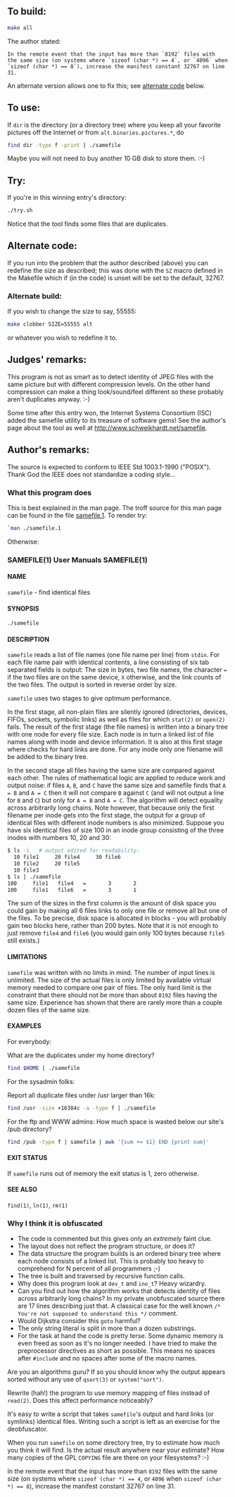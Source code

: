 ## To build:

```sh
make all
```

The author stated:

```
In the remote event that the input has more than `8192` files with
the same size (on systems where `sizeof (char *) == 4`, or `4096` when
`sizeof (char *) == 8`), increase the manifest constant 32767 on line
31.
```

An alternate version allows one to fix this; see [alternate
code](#alternate-code) below.


## To use:

If `dir` is the directory (or a directory tree) where you keep
all your favorite pictures off the Internet or from
`alt.binaries.pictures.*`, do

```sh
find dir -type f -print | ./samefile
```

Maybe you will not need to buy another 10 GB disk to store them.  :-)


## Try:

If you're in this winning entry's directory:

```sh
./try.sh
```

Notice that the tool finds some files that are duplicates.


## Alternate code:

If you run into the problem that the author described (above) you can redefine
the size as described; this was done with the `SZ` macro defined in the Makefile
which if (in the code) is unset will be set to the default, 32767.


### Alternate build:

If you wish to change the size to say, 55555:


```sh
make clobber SIZE=55555 alt
```

or whatever you wish to redefine it to.


## Judges' remarks:

This program is not as smart as to detect identity of JPEG files with the same
picture but with different compression levels. On the other hand compression can
make a thing look/sound/feel different so these probably aren't duplicates
anyway. :-)

Some time after this entry won, the Internet Systems Consortium (ISC) added the
samefile utility to its treasure of software gems! See the author's page about
the tool as well at <http://www.schweikhardt.net/samefile>.


## Author's remarks:

The source is expected to conform to IEEE Std 1003.1-1990 ("POSIX").
Thank God the IEEE does not standardize a coding style...


###    What this program does

This is best explained in the man page. The troff source for this
man page can be found in the file [samefile.1](samefile.1). To render try:

```sh
`man ./samefile.1
```

Otherwise:


### SAMEFILE(1)                User Manuals               SAMEFILE(1)


#### NAME

`samefile` - find identical files


#### SYNOPSIS

```sh
./samefile
```

#### DESCRIPTION

`samefile`  reads  a  list  of file names (one file name per
line) from `stdin`.  For each file name pair with identical
contents, a line consisting of six tab separated fields is
output: The size in bytes, two file names,  the  character
`=`  if the two files are on the same device, `X` otherwise,
and the link counts of the two files.  The  output
is sorted in reverse order by size.

`samefile` uses two stages to give optimum performance.

In  the  first  stage,  all  non-plain  files are silently
ignored (directories, devices,  FIFOs,  sockets,  symbolic
links)  as  well  as  files  for  which `stat(2)` or `open(2)`
fails.  The result of the first stage (the file names)  is
written  into  a  binary tree with one node for every file
size. Each node is in turn a linked  list  of  file  names
along  with  inode  and device information.  It is also at
this first stage where checks for  hard  links  are  done.
For  any  inode  only  one  filename  will be added to the
binary tree.

In the second stage all files having  the  same  size  are
compared  against  each  other.  The rules of mathematical
logic are applied to reduce  work  and  output  noise:  if
files  `A`,  `B`,  and `C` have the same size and samefile finds
that `A = B` and `A = C` then it will not compare `B` against `C`
(and will not output a line for `B` and `C`) but only for `A =
B` and `A = C`. The algorithm  will  detect  equality  across
arbitrarily  long chains.  Note however, that because only
the first filename per inode gets into  the  first  stage,
the  output  for a group of identical files with different
inode numbers is also  minimized.  Suppose  you  have  six
identical  files  of size 100 in an inode group consisting
of the three inodes with numbers 10, 20 and 30:

```sh
$ ls -i   # output edited for readability:
  10 file1     20 file4     30 file6
  10 file2     20 file5
  10 file3
$ ls | ./samefile
100     file1   file4   =       3       2
100     file1   file6   =       3       1
```

The sum of the sizes in the first column is the amount  of
disk  space  you could gain by making all 6 files links to
only one file or remove all but one of the  files.  To  be
precise,  disk  space  is  allocated  in blocks - you will
probably gain two blocks  here,  rather  than  200  bytes.
Note  that it is not enough to just remove `file4` and `file6`
(you  would  gain  only  100  bytes  because  `file5`  still
exists.)


#### LIMITATIONS

`samefile` was written with no limits in mind. The number of
input lines is unlimited. The size of the actual files  is
only limited by available virtual memory needed to compare
one pair of files.  The only hard limit is the  constraint
that there should not be more than about `8192` files having
the same size. Experience has shown that there are  rarely
more than a couple dozen files of the same size.

#### EXAMPLES

For everybody:

What are the duplicates under my home directory?

```sh
find $HOME | ./samefile
```

For the sysadmin folks:

Report all duplicate files under /usr larger than 16k:

```sh
find /usr -size +16384c -a -type f | ./samefile
```

For the ftp and WWW admins:
How much space is wasted below our site's /pub directory?

```sh
find /pub -type f | samefile | awk '{sum += $1} END {print sum}'
```


#### EXIT STATUS

If  `samefile` runs out of memory the exit status is 1, zero
otherwise.

#### SEE ALSO

`find(1)`, `ln(1)`, `rm(1)`


### Why I think it is obfuscated

- The code is commented but this gives only an *extremely* faint clue.
- The layout does not reflect the program structure, or does it?
- The data structure the program builds is an ordered binary tree
  where each node consists of a linked list. This is probably too
  heavy to comprehend for N percent of all programmers ;-)
- The tree is built and traversed by recursive function calls.
- Why does this program look at `dev_t` and `ino_t`? Heavy wizardry.
- Can you find out how the algorithm works that detects identity
  of files across arbitrarily long chains? In my private unobfuscated
  source there are 17 lines describing just that. A classical case for
  the well known `/* You're not supposed to understand this */` comment.
- Would Dijkstra consider this `goto` harmful?
- The only string literal is split in more than a dozen substrings.
- For the task at hand the code is pretty terse. Some dynamic memory
  is even freed as soon as it's no longer needed. I have tried to
  make the preprocessor directives as short as possible. This means
  no spaces after `#include` and no spaces after some of the macro
  names.

Are you an algorithms guru? If so you should know why the output
appears sorted without any use of `qsort(3)` or `system("sort")`.

Rewrite (hah!) the program to use memory mapping of files instead
of `read(2)`. Does this affect performance noticeably?

It's easy to write a script that takes `samefile`'s output and
hard links (or symlinks) identical files. Writing such a script is
left as an exercise for the deobfuscator.

When you run `samefile` on some directory tree, try to estimate
how much you think it will find. Is the actual result anywhere
near your estimate? How many copies of the GPL `COPYING` file
are there on your filesystems? :-)

In the remote event that the input has more than `8192` files with
the same size (on systems where `sizeof (char *) == 4`, or `4096` when
`sizeof (char *) == 8`), increase the manifest constant 32767 on line
31.


<!--

    Copyright © 1984-2024 by Landon Curt Noll. All Rights Reserved.

    You are free to share and adapt this file under the terms of this license:

	Creative Commons Attribution-ShareAlike 4.0 International (CC BY-SA 4.0)

    For more information, see:

	https://creativecommons.org/licenses/by-sa/4.0/

-->
